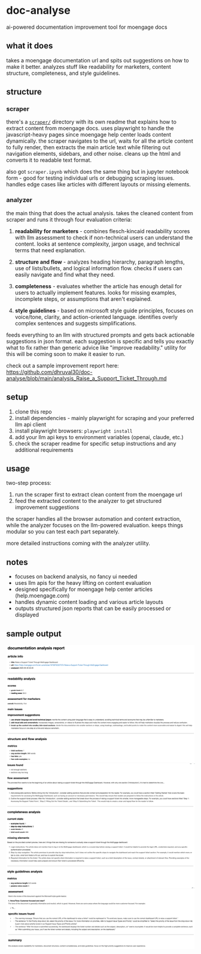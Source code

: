 # doc-analyse

ai-powered documentation improvement tool for moengage docs

## what it does

takes a moengage documentation url and spits out suggestions on how to make it better. analyzes stuff like readability for marketers, content structure, completeness, and style guidelines.

## structure

### scraper
there's a [`scraper/`](https://github.com/dhruval30/doc-analyse/tree/main/scraper) directory with its own readme that explains how to extract content from moengage docs. uses playwright to handle the javascript-heavy pages since moengage help center loads content dynamically. the scraper navigates to the url, waits for all the article content to fully render, then extracts the main article text while filtering out navigation elements, sidebars, and other noise. cleans up the html and converts it to readable text format.

also got `scraper.ipynb` which does the same thing but in jupyter notebook form - good for testing individual urls or debugging scraping issues. handles edge cases like articles with different layouts or missing elements.

### analyzer
the main thing that does the actual analysis. takes the cleaned content from scraper and runs it through four evaluation criteria:

1. **readability for marketers** - combines flesch-kincaid readability scores with llm assessment to check if non-technical users can understand the content. looks at sentence complexity, jargon usage, and technical terms that need explanation.

2. **structure and flow** - analyzes heading hierarchy, paragraph lengths, use of lists/bullets, and logical information flow. checks if users can easily navigate and find what they need.

3. **completeness** - evaluates whether the article has enough detail for users to actually implement features. looks for missing examples, incomplete steps, or assumptions that aren't explained.

4. **style guidelines** - based on microsoft style guide principles, focuses on voice/tone, clarity, and action-oriented language. identifies overly complex sentences and suggests simplifications.

feeds everything to an llm with structured prompts and gets back actionable suggestions in json format. each suggestion is specific and tells you exactly what to fix rather than generic advice like "improve readability." utility for this will be coming soon to make it easier to run.

check out a sample improvement report here: https://github.com/dhruval30/doc-analyse/blob/main/analysis_Raise_a_Support_Ticket_Through.md

## setup

1. clone this repo
2. install dependencies - mainly playwright for scraping and your preferred llm api client
3. install playwright browsers: `playwright install`
4. add your llm api keys to environment variables (openai, claude, etc.)
5. check the scraper readme for specific setup instructions and any additional requirements

## usage

two-step process:
1. run the scraper first to extract clean content from the moengage url
2. feed the extracted content to the analyzer to get structured improvement suggestions

the scraper handles all the browser automation and content extraction, while the analyzer focuses on the llm-powered evaluation. keeps things modular so you can test each part separately.

more detailed instructions coming with the analyzer utility.

## notes

- focuses on backend analysis, no fancy ui needed
- uses llm apis for the heavy lifting on content evaluation  
- designed specifically for moengage help center articles (help.moengage.com)
- handles dynamic content loading and various article layouts
- outputs structured json reports that can be easily processed or displayed

## sample output
![analysis output example](screenshots/ss1.png)
![analysis output example](screenshots/ss2.png)
![analysis output example](screenshots/ss3.png)